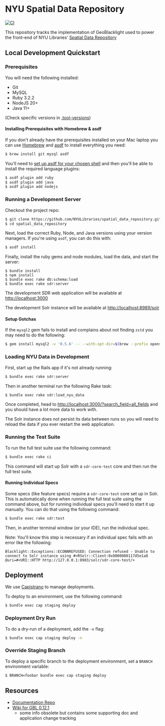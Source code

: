 # NYU Spatial Data Repository

[![CI](https://github.com/NYULibraries/spatial_data_repository/actions/workflows/ci.yml/badge.svg)](https://github.com/NYULibraries/spatial_data_repository/actions/workflows/ci.yml)

This repository tracks the implementation of GeoBlacklight used to power the front-end of NYU Libraries' [Spatial Data Repository](https://geo.nyu.edu)

## Local Development Quickstart

### Prerequisites

You will need the following installed:

- Git
- MySQL
- Ruby 3.2.2
- NodeJS 20+
- Java 11+

(Check specific versions in [.tool-versions](./.tool-versions))
#### Installing Prerequisites with Homebrew & asdf

If you don't already have the prerequisites installed on your Mac laptop you can use [Homebrew](https://brew.sh) and [asdf](https://asdf-vm.com) to install everything you need:

```bash
$ brew install git mysql asdf
```
You'll need to [set up asdf for your chosen shell](https://asdf-vm.com/guide/getting-started.html#_3-install-asdf) and then you'll be able to install the required language plugins:

```bash
$ asdf plugin add ruby
$ asdf plugin add java
$ asdf plugin add nodejs
```

### Running a Development Server

Checkout the project repo:

```bash
$ git clone https://github.com/NYULibraries/spatial_data_repository.git
$ cd spatial_data_repository
```
Next, load the correct Ruby, Node, and Java versions using your version managers. If you're using `asdf`, you can do this with:

``` sh
$ asdf install
```
Finally, install the ruby gems and node modules, load the data, and start the server:
```
$ bundle install
$ npm install
$ bundle exec rake db:schema:load
$ bundle exec rake sdr:server
```

The development SDR web application will be available at <http://localhost:3000>

The development Solr instance will be available at <http://localhost:8989/solr>

#### Setup Gotchas

If the `mysql2` gem fails to install and complains about not finding `zstd` you may need to do the following:

```bash
$ gem install mysql2 -v '0.5.6' -- --with-opt-dir=$(brew --prefix openssl) --with-ldflags=-L/opt/homebrew/opt/zstd/lib
```

### Loading NYU Data in Development

First, start up the Rails app if it's not already running:

```bash
$ bundle exec rake sdr:server
```

Then in another terminal run the following Rake task:

```bash
$ bundle exec rake sdr:load_nyu_data
```

Once completed, head to <http://localhost:3000/?search_field=all_fields> and you should have a lot more data to work with.

The Solr instance does not persist its data between runs so you will need to reload the data if you ever restart the web application.

### Running the Test Suite

To run the full test suite use the following command:

```bash
$ bundle exec rake ci
```

This command will start up Solr with a `sdr-core-test` core and then run the full test suite.

#### Running Individual Specs

Some specs (like feature specs) require a `sdr-core-test` core set up in Solr. This is automatically done when running the full test suite using the command above, but for running individual specs you'll need to start it up manually. You can do that using the following command:

```bash
$ bundle exec rake sdr:test
```

Then, in another terminal window (or your IDE), run the individual spec.

Note: You'll know this step is necessary if an individual spec fails with an error like the following:

```plaintext
Blacklight::Exceptions::ECONNREFUSED: Connection refused - Unable to connect to Solr instance using #<RSolr::Client:0x0000000117d5e1a8 @uri=#<URI::HTTP http://127.0.0.1:8983/solr/sdr-core-test/>
```

## Deployment

We use [Capistrano](https://capistranorb.com) to manage deployments.

To deploy to an environment, use the following command:

```bash
$ bundle exec cap staging deploy
```

### Deployment Dry Run

To do a dry-run of a deployment, add the `-n` flag:

```bash
$ bundle exec cap staging deploy -n
```

### Override Staging Branch

To deploy a specific branch to the deployment environment, set a `BRANCH` environment variable:

```bash
$ BRANCH=foobar bundle exec cap staging deploy
```

## Resources

- [Documentation Repo](https://github.com/NYULibraries/sdr-documentation)
- [Wiki for GBL 0.12.1](https://github.com/NYULibraries/spatial_data_repository/wiki)
    - some info obsolete but contains some supporting doc and application change tracking
